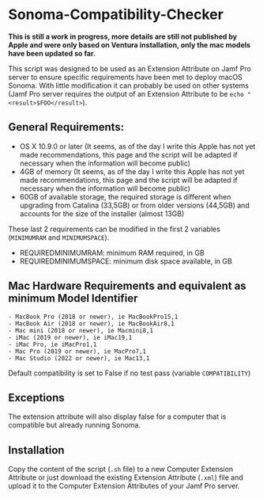 # Sonoma-Compatibility-Checker

**This is still a work in progress, more details are still not published by Apple and were only based on Ventura installation, only the mac models have been updated so far.**

This script was designed to be used as an Extension Attribute on Jamf Pro server to ensure specific requirements have been met to deploy macOS Sonoma. With little modification it can probably be used on other systems (Jamf Pro server requires the output of an Extension Attribute to be `echo "<result>$FOO</result>`).

## General Requirements:
  - OS X 10.9.0 or later (It seems, as of the day I write this Apple has not yet made recommendations, this page and the script will be adapted if necessary when the information will become public)
  - 4GB of memory (It seems, as of the day I write this Apple has not yet made recommendations, this page and the script will be adapted if necessary when the information will become public)
  - 60GB of available storage, the required storage is different when upgrading from Catalina (33,5GB) or from older versions (44,5GB) and accounts for the size of the installer (almost 13GB)

These last 2 requirements can be modified in the first 2 variables (`MINIMUMRAM` and `MINIMUMSPACE`).
  - REQUIREDMINIMUMRAM: minimum RAM required, in GB
  - REQUIREDMINIMUMSPACE: minimum disk space available, in GB
 

## Mac Hardware Requirements and equivalent as minimum Model Identifier
 	- MacBook Pro (2018 or newer), ie MacBookPro15,1
 	- MacBook Air (2018 or newer), ie MacBookAir8,1
 	- Mac mini (2018 or newer), ie Macmini8,1
 	- iMac (2019 or newer), ie iMac19,1
 	- iMac Pro, ie iMacPro1,1
 	- Mac Pro (2019 or newer), ie MacPro7,1
 	- Mac Studio (2022 or newer), ie Mac13,1

Default compatibility is set to False if no test pass (variable `COMPATIBILITY`)

## Exceptions

The extension attribute will also display false for a computer that is compatible but already running Sonoma.

## Installation

Copy the content of the script (`.sh` file) to a new Computer Extension Attribute or just download the existing Extension Attribute (`.xml`) file and upload it to the Computer Extension Attributes of your Jamf Pro server.
